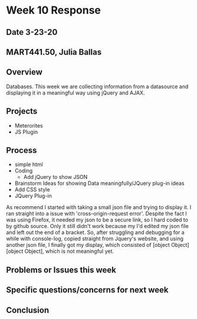 # Week 10 Response
## Date 3-23-20
## MART441.50, Julia Ballas


## Overview

Databases. This week we are collecting information from a datasource and displaying it in a meaningful way using jQuery and AJAX.

## Projects

- Meterorites
- JS Plugin

## Process

- simple html
- Coding
  - Add jQuery to show JSON
- Brainstorm Ideas for showing Data meaningfully/JQuery plug-in ideas
- Add CSS style
- JQuery Plug-in

As recommend I started with taking a small json file and trying to display it. I ran straight into a issue with 'cross-origin-request error'. Despite the fact I was using Firefox, it needed my json to be a secure link, so I hard coded to by github source. Only it still didn't work because my I'd edited my json file and left out the end of a bracket. So, after struggling and debugging for a while with console-log, copied straight from Jquery's website, and using another json file, I finally got my display, which consisted of [object Object][object Object], which is not meaningful yet.

## Problems or Issues this week

## Specific questions/concerns for next week

## Conclusion
